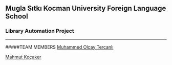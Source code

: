 ## Mugla Sıtkı Kocman University Foreign Language School 
### Library Automation Project
---
#####TEAM MEMBERS
[Muhammed Olcay Tercanlı](https://github.com/molcay)

[Mahmut Koçaker](https://github.com/mkocaker06)
